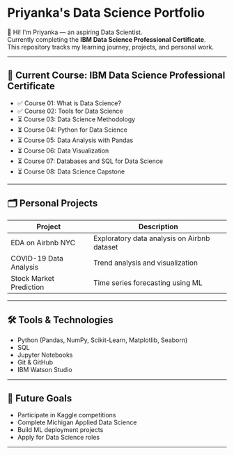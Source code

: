 # Priyanka's Data Science Portfolio

👋 Hi! I'm Priyanka — an aspiring Data Scientist.  
Currently completing the **IBM Data Science Professional Certificate**.  
This repository tracks my learning journey, projects, and personal work.

---

## 🚀 Current Course: IBM Data Science Professional Certificate

- ✅ Course 01: What is Data Science?
- ✅ Course 02: Tools for Data Science
- ⏳ Course 03: Data Science Methodology
- ⏳ Course 04: Python for Data Science
- ⏳ Course 05: Data Analysis with Pandas
- ⏳ Course 06: Data Visualization
- ⏳ Course 07: Databases and SQL for Data Science
- ⏳ Course 08: Data Science Capstone

---

## 🗂️ Personal Projects

| Project | Description |
|---------|-------------|
| EDA on Airbnb NYC | Exploratory data analysis on Airbnb dataset |
| COVID-19 Data Analysis | Trend analysis and visualization |
| Stock Market Prediction | Time series forecasting using ML |

---

## 🛠️ Tools & Technologies

- Python (Pandas, NumPy, Scikit-Learn, Matplotlib, Seaborn)
- SQL
- Jupyter Notebooks
- Git & GitHub
- IBM Watson Studio

---

## 🎯 Future Goals

- Participate in Kaggle competitions
- Complete Michigan Applied Data Science
- Build ML deployment projects
- Apply for Data Science roles

---

